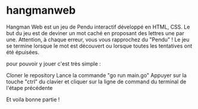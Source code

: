 # hangmanweb

Hangman Web est un jeu de Pendu interactif développé en HTML, CSS. Le but du jeu est de deviner un mot caché en proposant des lettres une par une. Attention, à chaque erreur, vous vous rapprochez du "Pendu" ! Le jeu se termine lorsque le mot est découvert ou lorsque toutes les tentatives ont été épuisées.

pour pouvoir y jouer c'est très simple :

Cloner le repository
Lance la commande "go run main.go"
Appuyer sur la touche "ctrl" du clavier et cliquer sur la ligne de command du terminal de l'étape précédente

Et voila bonne partie ! 